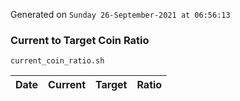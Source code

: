 Generated on `Sunday 26-September-2021 at 06:56:13`

### Current to Target Coin Ratio
`current_coin_ratio.sh`

Date|Current|Target|Ratio
---|---|---|---
